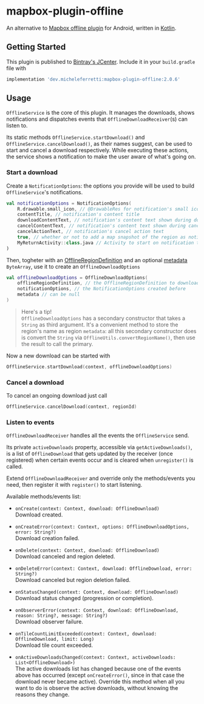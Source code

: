 # mapbox-plugin-offline
An alternative to [Mapbox offline plugin](https://github.com/mapbox/mapbox-plugins-android/tree/master/plugin-offline) for Android, written in [Kotlin](https://kotlinlang.org/).

## Getting Started

This plugin is published to [Bintray's JCenter](https://bintray.com/bintray/jcenter). Include it in your `build.gradle` file with
```gradle
implementation 'dev.micheleferretti:mapbox-plugin-offline:2.0.6'
```

## Usage

`OfflineService` is the core of this plugin. It manages the downloads, shows notifications and dispatches events that `OfflineDownloadReceiver`(s) can listen to.

Its static methods `OfflineService.startDownload()` and `OfflineService.cancelDownload()`, as their names suggest, can be used to start and cancel a download respectively. While executing these actions, the service shows a notification to make the user aware of what's going on.

### Start a download

Create a `NotificationOptions`: the options you provide will be used to build `OfflineService`'s notifications.
```kotlin
val notificationOptions = NotificationOptions(
    R.drawable.small_icon, // @DrawableRes for notification's small icon
    contentTitle, // notification's content title
    downloadContentText, // notification's content text shown during download
    cancelContentText, // notification's content text shown during cancellation
    cancelActionText, // notification's cancel action text
    true, // whether or not to add a map snapshot of the region as notification's large icon
    MyReturnActivity::class.java // Activity to start on notification tap (can be null)
)
```

Then, togheter with an [OfflineRegionDefinition](https://docs.mapbox.com/android/maps/overview/offline/#defining-a-region) and an optional [metadata](https://docs.mapbox.com/android/maps/overview/offline/#metadata) `ByteArray`, use it to create an `OfflineDownloadOptions`

```kotlin
val offlineDownloadOptions = OfflineDownloadOptions(
    offlineRegionDefinition, // the OfflineRegionDefinition to download
    notificationOptions, // the NotificationOptions created before
    metadata // can be null
)
```

> Here's a tip!<br>
`OfflineDownloadOptions` has a secondary constructor that takes a `String` as third argument. It's a convenient method to store the region's name as region `metadata`: all this secondary constructor does is convert the `String` via `OfflineUtils.convertRegionName()`, then use the result to call the primary.

Now a new download can be started with

```kotlin
OfflineService.startDownload(context, offlineDownloadOptions)
```

### Cancel a download

To cancel an ongoing download just call

```kotlin
OfflineService.cancelDownload(context, regionId)
```

### Listen to events

`OfflineDownloadReceiver` handles all the events the `OfflineService` send.

Its private `activeDownloads` property, accessible via `getActiveDownloads()`, is a list of `OfflineDownload` that gets updated by the receiver (once registered) when certain events occur and is cleared when `unregister()` is called.

Extend `OfflineDownloadReceiver` and override only the methods/events you need, then register it with `register()` to start listening.

Available methods/events list:
* `onCreate(context: Context, download: OfflineDownload)`<br>
Download created.

* `onCreateError(context: Context, options: OfflineDownloadOptions, error: String?)`<br>
Download creation failed.

* `onDelete(context: Context, download: OfflineDownload)`<br>
Download canceled and region deleted.

* `onDeleteError(context: Context, download: OfflineDownload, error: String?)`<br>
Download canceled but region deletion failed.

* `onStatusChanged(context: Context, download: OfflineDownload)`<br>
Download status changed (progression or completion).

* `onObserverError(context: Context, download: OfflineDownload, reason: String?, message: String?)`<br>
Download observer failure.

* `onTileCountLimitExceeded(context: Context, download: OfflineDownload, limit: Long)`<br>
Download tile count exceeded.

* `onActiveDownloadsChanged(context: Context, activeDownloads: List<OfflineDownload>)`<br>
The active downloads list has changed because one of the events above has occurred (except `onCreateError()`, since in that case the download never became active). Override this method when all you want to do is observe the active downloads, without knowing the reasons they change.